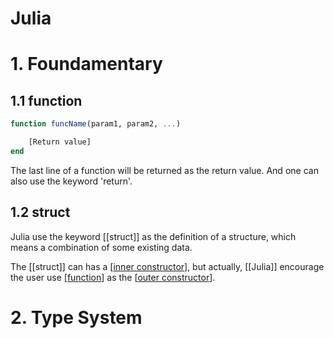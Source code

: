 # Julia

# 1. Foundamentary

## 1.1 function

```Julia
function funcName(param1, param2, ...)

    [Return value]
end
```

The last line of a function will be returned as the return value. And one can also use the keyword 'return'.

## 1.2 struct

Julia use the keyword [[struct]] as the definition of a structure, which means a combination of some existing data.

The [[struct]] can has a [[inner constructor]], but actually, [[Julia]] encourage the user use [[function]] as the [[outer constructor]].



# 2. Type System





[//begin]: # "Autogenerated link references for markdown compatibility"
[inner constructor]: <inner constructor> "inner constructor"
[function]: function "function"
[outer constructor]: <outer constructor> "outer constructor"
[//end]: # "Autogenerated link references"